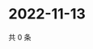 # 2022-11-13

共 0 条

<!-- BEGIN WEIBO -->
<!-- 最后更新时间 Sun Nov 13 2022 19:14:03 GMT+0800 (China Standard Time) -->

<!-- END WEIBO -->
